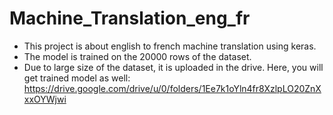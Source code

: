 # Machine_Translation_eng_fr

* This project is about english to french machine translation using keras.
* The model is trained on the 20000 rows of the dataset.
* Due to large size of the dataset, it is uploaded in the drive. Here, you will get trained model as well: https://drive.google.com/drive/u/0/folders/1Ee7k1oYln4fr8XzlpLO20ZnXxxOYWjwi
